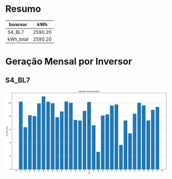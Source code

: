 # Resumo
| Inversor | kWh    |
| -------- | ------ |
| S4_BL7       | 2590.20 |
| kWh_total       | 2590.20 |
# Geração Mensal por Inversor
## S4_BL7
![My Image](plots/S4_BL7.png)
